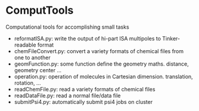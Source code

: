 # ComputTools
Computational tools for accomplishing small tasks
- reformatISA.py: write the output of hi-part ISA multipoles to Tinker-readable format
- chemFileConvert.py: convert a variety formats of chemical files from one to another
- geomFunction.py: some function define the geometry maths. distance, geometry center ...
- operation.py: operation of molecules in Cartesian dimension. translation, rotation, ...
- readChemFile.py: read a variety formats of chemical files
- readDataFile.py: read a normal file/data file
- submitPsi4.py: automatically submit psi4 jobs on cluster

